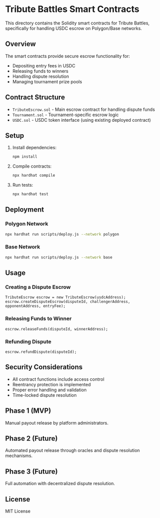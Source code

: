 





# Tribute Battles Smart Contracts

This directory contains the Solidity smart contracts for Tribute Battles, specifically for handling USDC escrow on Polygon/Base networks.

## Overview

The smart contracts provide secure escrow functionality for:
- Depositing entry fees in USDC
- Releasing funds to winners
- Handling dispute resolution
- Managing tournament prize pools

## Contract Structure

- `TributeEscrow.sol` - Main escrow contract for handling dispute funds
- `Tournament.sol` - Tournament-specific escrow logic
- `USDC.sol` - USDC token interface (using existing deployed contract)

## Setup

1. Install dependencies:
   ```bash
   npm install
   ```

2. Compile contracts:
   ```bash
   npx hardhat compile
   ```

3. Run tests:
   ```bash
   npx hardhat test
   ```

## Deployment

### Polygon Network
```bash
npx hardhat run scripts/deploy.js --network polygon
```

### Base Network
```bash
npx hardhat run scripts/deploy.js --network base
```

## Usage

### Creating a Dispute Escrow
```solidity
TributeEscrow escrow = new TributeEscrow(usdcAddress);
escrow.createDisputeEscrow(disputeId, challengerAddress, opponentAddress, entryFee);
```

### Releasing Funds to Winner
```solidity
escrow.releaseFunds(disputeId, winnerAddress);
```

### Refunding Dispute
```solidity
escrow.refundDispute(disputeId);
```

## Security Considerations

- All contract functions include access control
- Reentrancy protection is implemented
- Proper error handling and validation
- Time-locked dispute resolution

## Phase 1 (MVP)
Manual payout release by platform administrators.

## Phase 2 (Future)
Automated payout release through oracles and dispute resolution mechanisms.

## Phase 3 (Future)
Full automation with decentralized dispute resolution.

## License

MIT License

